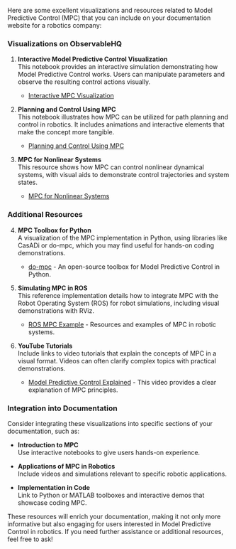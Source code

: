 Here are some excellent visualizations and resources related to Model Predictive Control (MPC) that you can include on your documentation website for a robotics company:

### Visualizations on ObservableHQ

1. **Interactive Model Predictive Control Visualization**  
   This notebook provides an interactive simulation demonstrating how Model Predictive Control works. Users can manipulate parameters and observe the resulting control actions visually.  
   - [Interactive MPC Visualization](https://observablehq.com/@jorge-ibanez/viz-of-mpc)

2. **Planning and Control Using MPC**  
   This notebook illustrates how MPC can be utilized for path planning and control in robotics. It includes animations and interactive elements that make the concept more tangible.  
   - [Planning and Control Using MPC](https://observablehq.com/@mpc/planning-and-control-using-mpc)

3. **MPC for Nonlinear Systems**  
   This resource shows how MPC can control nonlinear dynamical systems, with visual aids to demonstrate control trajectories and system states.  
   - [MPC for Nonlinear Systems](https://observablehq.com/@project-hex/machine-learning-model-predictive-control)

### Additional Resources

4. **MPC Toolbox for Python**  
   A visualization of the MPC implementation in Python, using libraries like CasADi or do-mpc, which you may find useful for hands-on coding demonstrations.  
   - [do-mpc](https://www.do-mpc.com/) - An open-source toolbox for Model Predictive Control in Python.

5. **Simulating MPC in ROS**  
   This reference implementation details how to integrate MPC with the Robot Operating System (ROS) for robot simulations, including visual demonstrations with RViz.  
   - [ROS MPC Example](http://wiki.ros.org/Robotic_Control) - Resources and examples of MPC in robotic systems.

6. **YouTube Tutorials**  
   Include links to video tutorials that explain the concepts of MPC in a visual format. Videos can often clarify complex topics with practical demonstrations.  
   - [Model Predictive Control Explained](https://www.youtube.com/watch?v=_Go_as15u5E) - This video provides a clear explanation of MPC principles.

### Integration into Documentation

Consider integrating these visualizations into specific sections of your documentation, such as:

- **Introduction to MPC**  
   Use interactive notebooks to give users hands-on experience.

- **Applications of MPC in Robotics**  
   Include videos and simulations relevant to specific robotic applications.

- **Implementation in Code**  
   Link to Python or MATLAB toolboxes and interactive demos that showcase coding MPC.

These resources will enrich your documentation, making it not only more informative but also engaging for users interested in Model Predictive Control in robotics. If you need further assistance or additional resources, feel free to ask!